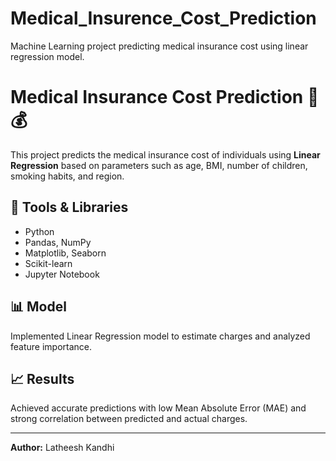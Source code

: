 # Medical_Insurence_Cost_Prediction
Machine Learning project predicting medical insurance cost using linear regression model.
# Medical Insurance Cost Prediction 🏥💰

This project predicts the medical insurance cost of individuals using **Linear Regression** based on parameters such as age, BMI, number of children, smoking habits, and region.

## 🔧 Tools & Libraries
- Python
- Pandas, NumPy
- Matplotlib, Seaborn
- Scikit-learn
- Jupyter Notebook

## 📊 Model
Implemented Linear Regression model to estimate charges and analyzed feature importance.

## 📈 Results
Achieved accurate predictions with low Mean Absolute Error (MAE) and strong correlation between predicted and actual charges.

---

**Author:** Latheesh Kandhi

